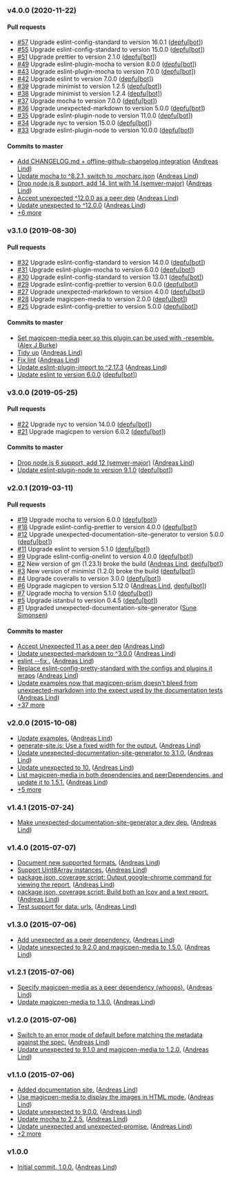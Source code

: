 ### v4.0.0 (2020-11-22)

#### Pull requests

- [#57](https://github.com/unexpectedjs/unexpected-image/pull/57) Upgrade eslint-config-standard to version 16.0.1 ([depfu[bot]](mailto:23717796+depfu[bot]@users.noreply.github.com))
- [#55](https://github.com/unexpectedjs/unexpected-image/pull/55) Upgrade eslint-config-standard to version 15.0.0 ([depfu[bot]](mailto:23717796+depfu[bot]@users.noreply.github.com))
- [#51](https://github.com/unexpectedjs/unexpected-image/pull/51) Upgrade prettier to version 2.1.0 ([depfu[bot]](mailto:23717796+depfu[bot]@users.noreply.github.com))
- [#49](https://github.com/unexpectedjs/unexpected-image/pull/49) Upgrade eslint-plugin-mocha to version 8.0.0 ([depfu[bot]](mailto:23717796+depfu[bot]@users.noreply.github.com))
- [#43](https://github.com/unexpectedjs/unexpected-image/pull/43) Upgrade eslint-plugin-mocha to version 7.0.0 ([depfu[bot]](mailto:23717796+depfu[bot]@users.noreply.github.com))
- [#42](https://github.com/unexpectedjs/unexpected-image/pull/42) Upgrade eslint to version 7.0.0 ([depfu[bot]](mailto:23717796+depfu[bot]@users.noreply.github.com))
- [#39](https://github.com/unexpectedjs/unexpected-image/pull/39) Upgrade minimist to version 1.2.5 ([depfu[bot]](mailto:23717796+depfu[bot]@users.noreply.github.com))
- [#38](https://github.com/unexpectedjs/unexpected-image/pull/38) Upgrade minimist to version 1.2.4 ([depfu[bot]](mailto:23717796+depfu[bot]@users.noreply.github.com))
- [#37](https://github.com/unexpectedjs/unexpected-image/pull/37) Upgrade mocha to version 7.0.0 ([depfu[bot]](mailto:23717796+depfu[bot]@users.noreply.github.com))
- [#36](https://github.com/unexpectedjs/unexpected-image/pull/36) Upgrade unexpected-markdown to version 5.0.0 ([depfu[bot]](mailto:23717796+depfu[bot]@users.noreply.github.com))
- [#35](https://github.com/unexpectedjs/unexpected-image/pull/35) Upgrade eslint-plugin-node to version 11.0.0 ([depfu[bot]](mailto:23717796+depfu[bot]@users.noreply.github.com))
- [#34](https://github.com/unexpectedjs/unexpected-image/pull/34) Upgrade nyc to version 15.0.0 ([depfu[bot]](mailto:23717796+depfu[bot]@users.noreply.github.com))
- [#33](https://github.com/unexpectedjs/unexpected-image/pull/33) Upgrade eslint-plugin-node to version 10.0.0 ([depfu[bot]](mailto:23717796+depfu[bot]@users.noreply.github.com))

#### Commits to master

- [Add CHANGELOG.md + offline-github-changelog integration](https://github.com/unexpectedjs/unexpected-image/commit/ec43dede605772c1028a3ec36629d2c3505507fb) ([Andreas Lind](mailto:andreaslindpetersen@gmail.com))
- [Update mocha to ^8.2.1, switch to .mocharc.json](https://github.com/unexpectedjs/unexpected-image/commit/b2de8d459267e91ccc45bed6521ede3c7d0b36eb) ([Andreas Lind](mailto:andreaslindpetersen@gmail.com))
- [Drop node.js 8 support, add 14, lint with 14 \(semver-major\)](https://github.com/unexpectedjs/unexpected-image/commit/e39c40f2635601960ad0e70e9ed08ddc37df4b25) ([Andreas Lind](mailto:andreaslindpetersen@gmail.com))
- [Accept unexpected ^12.0.0 as a peer dep](https://github.com/unexpectedjs/unexpected-image/commit/3536aa9dbadfff84ff7db4d3f9ae416fa2a5ec8c) ([Andreas Lind](mailto:andreaslindpetersen@gmail.com))
- [Update unexpected to ^12.0.0](https://github.com/unexpectedjs/unexpected-image/commit/6a173f5c1af5daf773891ccd031b2b1346f79383) ([Andreas Lind](mailto:andreaslindpetersen@gmail.com))
- [+6 more](https://github.com/unexpectedjs/unexpected-image/compare/v3.1.0...v4.0.0)

### v3.1.0 (2019-08-30)

#### Pull requests

- [#32](https://github.com/unexpectedjs/unexpected-image/pull/32) Upgrade eslint-config-standard to version 14.0.0 ([depfu[bot]](mailto:23717796+depfu[bot]@users.noreply.github.com))
- [#31](https://github.com/unexpectedjs/unexpected-image/pull/31) Upgrade eslint-plugin-mocha to version 6.0.0 ([depfu[bot]](mailto:23717796+depfu[bot]@users.noreply.github.com))
- [#30](https://github.com/unexpectedjs/unexpected-image/pull/30) Upgrade eslint-config-standard to version 13.0.1 ([depfu[bot]](mailto:23717796+depfu[bot]@users.noreply.github.com))
- [#29](https://github.com/unexpectedjs/unexpected-image/pull/29) Upgrade eslint-config-prettier to version 6.0.0 ([depfu[bot]](mailto:23717796+depfu[bot]@users.noreply.github.com))
- [#27](https://github.com/unexpectedjs/unexpected-image/pull/27) Upgrade unexpected-markdown to version 4.0.0 ([depfu[bot]](mailto:23717796+depfu[bot]@users.noreply.github.com))
- [#28](https://github.com/unexpectedjs/unexpected-image/pull/28) Upgrade magicpen-media to version 2.0.0 ([depfu[bot]](mailto:23717796+depfu[bot]@users.noreply.github.com))
- [#25](https://github.com/unexpectedjs/unexpected-image/pull/25) Upgrade eslint-config-prettier to version 5.0.0 ([depfu[bot]](mailto:depfu[bot]@users.noreply.github.com))

#### Commits to master

- [Set magicpen-media peer so this plugin can be used with -resemble.](https://github.com/unexpectedjs/unexpected-image/commit/1cbab1d9d3ac9ad9f5bb3e4bb18ee642f9e7704c) ([Alex J Burke](mailto:alex@alexjeffburke.com))
- [Tidy up](https://github.com/unexpectedjs/unexpected-image/commit/356391511835d6711452caf5df655cf8e2cdfe1c) ([Andreas Lind](mailto:andreaslindpetersen@gmail.com))
- [Fix lint](https://github.com/unexpectedjs/unexpected-image/commit/1d1f232d8bf11ce157fb4af3954d3f8e6e52f356) ([Andreas Lind](mailto:andreaslindpetersen@gmail.com))
- [Update eslint-plugin-import to ^2.17.3](https://github.com/unexpectedjs/unexpected-image/commit/4944ed470d78bc4711d374dbebc4d9758c9d2931) ([Andreas Lind](mailto:andreaslindpetersen@gmail.com))
- [Update eslint to version 6.0.0](https://github.com/unexpectedjs/unexpected-image/commit/44a35a93580fbce3e830939394d6b9e1df8ca435) ([depfu[bot]](mailto:23717796+depfu[bot]@users.noreply.github.com))

### v3.0.0 (2019-05-25)

#### Pull requests

- [#22](https://github.com/unexpectedjs/unexpected-image/pull/22) Upgrade nyc to version 14.0.0 ([depfu[bot]](mailto:depfu[bot]@users.noreply.github.com))
- [#21](https://github.com/unexpectedjs/unexpected-image/pull/21) Upgrade magicpen to version 6.0.2 ([depfu[bot]](mailto:depfu[bot]@users.noreply.github.com))

#### Commits to master

- [Drop node.js 6 support, add 12 \(semver-major\)](https://github.com/unexpectedjs/unexpected-image/commit/14fc7c585942ba96cde80bac8dce9cbc1edeaf2c) ([Andreas Lind](mailto:andreaslindpetersen@gmail.com))
- [Update eslint-plugin-node to version 9.1.0](https://github.com/unexpectedjs/unexpected-image/commit/c216f01bae922ba6a0eea3a5ed2e6af61ef29ee2) ([depfu[bot]](mailto:depfu[bot]@users.noreply.github.com))

### v2.0.1 (2019-03-11)

#### Pull requests

- [#19](https://github.com/unexpectedjs/unexpected-image/pull/19) Upgrade mocha to version 6.0.0 ([depfu[bot]](mailto:depfu[bot]@users.noreply.github.com))
- [#18](https://github.com/unexpectedjs/unexpected-image/pull/18) Upgrade eslint-config-prettier to version 4.0.0 ([depfu[bot]](mailto:depfu[bot]@users.noreply.github.com))
- [#12](https://github.com/unexpectedjs/unexpected-image/pull/12) Upgrade unexpected-documentation-site-generator to version 5.0.0 ([depfu[bot]](mailto:depfu[bot]@users.noreply.github.com))
- [#11](https://github.com/unexpectedjs/unexpected-image/pull/11) Upgrade eslint to version 5.1.0 ([depfu[bot]](mailto:depfu[bot]@users.noreply.github.com))
- [#9](https://github.com/unexpectedjs/unexpected-image/pull/9) Upgrade eslint-config-onelint to version 4.0.0 ([depfu[bot]](mailto:depfu[bot]@users.noreply.github.com))
- [#2](https://github.com/unexpectedjs/unexpected-image/pull/2) New version of gm \(1.23.1\) broke the build ([Andreas Lind](mailto:andreaslindpetersen@gmail.com), [depfu[bot]](mailto:bot@depfu.com))
- [#3](https://github.com/unexpectedjs/unexpected-image/pull/3) New version of minimist \(1.2.0\) broke the build ([depfu[bot]](mailto:bot@depfu.com))
- [#4](https://github.com/unexpectedjs/unexpected-image/pull/4) Upgrade coveralls to version 3.0.0 ([depfu[bot]](mailto:bot@depfu.com))
- [#6](https://github.com/unexpectedjs/unexpected-image/pull/6) Upgrade magicpen to version 5.12.0 ([Andreas Lind](mailto:andreaslindpetersen@gmail.com), [depfu[bot]](mailto:bot@depfu.com))
- [#7](https://github.com/unexpectedjs/unexpected-image/pull/7) Upgrade mocha to version 5.1.0 ([depfu[bot]](mailto:bot@depfu.com))
- [#5](https://github.com/unexpectedjs/unexpected-image/pull/5) Upgrade istanbul to version 0.4.5 ([depfu[bot]](mailto:bot@depfu.com))
- [#1](https://github.com/unexpectedjs/unexpected-image/pull/1) Upgraded unexpected-documentation-site-generator ([Sune Simonsen](mailto:sune@we-knowhow.dk))

#### Commits to master

- [Accept Unexpected 11 as a peer dep](https://github.com/unexpectedjs/unexpected-image/commit/d27269c9a19d741958223c5920a1dea5f978df5b) ([Andreas Lind](mailto:andreas.lind@peakon.com))
- [Update unexpected-markdown to ^3.0.0](https://github.com/unexpectedjs/unexpected-image/commit/7f6581cc7d0a356fa0f231b6a4b0c1b7f897f2db) ([Andreas Lind](mailto:andreaslindpetersen@gmail.com))
- [eslint --fix .](https://github.com/unexpectedjs/unexpected-image/commit/267530a2a1ce67f7ae7445e78722a85a2b2968d2) ([Andreas Lind](mailto:andreaslindpetersen@gmail.com))
- [Replace eslint-config-pretty-standard with the configs and plugins it wraps](https://github.com/unexpectedjs/unexpected-image/commit/4dc8c4eeadf6933ec7f2f0e411496d3cd481a3d0) ([Andreas Lind](mailto:andreaslindpetersen@gmail.com))
- [Update examples now that magicpen-prism doesn't bleed from unexpected-markdown into the expect used by the documentation tests](https://github.com/unexpectedjs/unexpected-image/commit/86b7f02d3020e6bf8431a4a51ecfe8bb9885e60e) ([Andreas Lind](mailto:andreaslindpetersen@gmail.com))
- [+37 more](https://github.com/unexpectedjs/unexpected-image/compare/v2.0.0...v2.0.1)

### v2.0.0 (2015-10-08)

- [Update examples.](https://github.com/unexpectedjs/unexpected-image/commit/2fb09acfbe0ca88023b3295db91226c6dcb59529) ([Andreas Lind](mailto:andreas@one.com))
- [generate-site.js: Use a fixed width for the output.](https://github.com/unexpectedjs/unexpected-image/commit/2c3cbfc3f5585d678152bb4f66eee238598125d7) ([Andreas Lind](mailto:andreas@one.com))
- [Update unexpected-documentation-site-generator to 3.1.0.](https://github.com/unexpectedjs/unexpected-image/commit/4de1f346387b2404a38d75a186f40fc3446b075a) ([Andreas Lind](mailto:andreas@one.com))
- [Update unexpected to 10.](https://github.com/unexpectedjs/unexpected-image/commit/d56b275bdaaefcccb8351ae0e4d954090210ad15) ([Andreas Lind](mailto:andreas@one.com))
- [List magicpen-media in both dependencies and peerDependencies, and update it to 1.5.1.](https://github.com/unexpectedjs/unexpected-image/commit/dd26281166209819edc312ba1c3cd870d3bfde39) ([Andreas Lind](mailto:andreas@one.com))
- [+5 more](https://github.com/unexpectedjs/unexpected-image/compare/v1.4.1...v2.0.0)

### v1.4.1 (2015-07-24)

- [Make unexpected-documentation-site-generator a dev dep.](https://github.com/unexpectedjs/unexpected-image/commit/2b5caacf9438e29fc3aa7b094e862f86215af422) ([Andreas Lind](mailto:andreas@one.com))

### v1.4.0 (2015-07-07)

- [Document new supported formats.](https://github.com/unexpectedjs/unexpected-image/commit/77682a35907ea78a87fe8a22d04fdbc6aa376dfe) ([Andreas Lind](mailto:andreas@one.com))
- [Support Uint8Array instances.](https://github.com/unexpectedjs/unexpected-image/commit/14f1f1eb3e12c8f0818a2371adf9cc1aaef24160) ([Andreas Lind](mailto:andreas@one.com))
- [package.json, coverage script: Output google-chrome command for viewing the report.](https://github.com/unexpectedjs/unexpected-image/commit/3eff0792709a41af36d9ff20a8e506f2838f71a8) ([Andreas Lind](mailto:andreas@one.com))
- [package.json, coverage script: Build both an lcov and a text report.](https://github.com/unexpectedjs/unexpected-image/commit/9f4e23bfe54f2ff88d3ef99996aad319860cfd9d) ([Andreas Lind](mailto:andreas@one.com))
- [Test support for data: urls.](https://github.com/unexpectedjs/unexpected-image/commit/2dd44d8dd7cec79371e6d4358fc433a8b94a2a73) ([Andreas Lind](mailto:andreas@one.com))

### v1.3.0 (2015-07-06)

- [Add unexpected as a peer dependency.](https://github.com/unexpectedjs/unexpected-image/commit/f436b8f480bdd9702447bfa67b41eac45c966b2b) ([Andreas Lind](mailto:andreas@one.com))
- [Update unexpected to 9.2.0 and magicpen-media to 1.5.0.](https://github.com/unexpectedjs/unexpected-image/commit/b02df4d277d7777c1fef152c31123124f54f3723) ([Andreas Lind](mailto:andreas@one.com))

### v1.2.1 (2015-07-06)

- [Specify magicpen-media as a peer dependency \(whoops\).](https://github.com/unexpectedjs/unexpected-image/commit/e03ac7bb966063f1273c10f3c429cecafab61638) ([Andreas Lind](mailto:andreas@one.com))
- [Update magicpen-media to 1.3.0.](https://github.com/unexpectedjs/unexpected-image/commit/4fe071954ad648b114fce733034d349f41ef3bab) ([Andreas Lind](mailto:andreas@one.com))

### v1.2.0 (2015-07-06)

- [Switch to an error mode of default before matching the metadata against the spec.](https://github.com/unexpectedjs/unexpected-image/commit/151e35f30f6169a0640627000af427817df9bb9f) ([Andreas Lind](mailto:andreas@one.com))
- [Update unexpected to 9.1.0 and magicpen-media to 1.2.0.](https://github.com/unexpectedjs/unexpected-image/commit/00e29aea9a7d4b4a7e7fe07c491ab4e16046fabe) ([Andreas Lind](mailto:andreas@one.com))

### v1.1.0 (2015-07-06)

- [Added documentation site.](https://github.com/unexpectedjs/unexpected-image/commit/93a54b725fd58b3da220c1de3a8600e8dccec667) ([Andreas Lind](mailto:andreas@one.com))
- [Use magicpen-media to display the images in HTML mode.](https://github.com/unexpectedjs/unexpected-image/commit/29c32231f3c178ab4cb0a7d63f351e7320e1e684) ([Andreas Lind](mailto:andreas@one.com))
- [Update unexpected to 9.0.0.](https://github.com/unexpectedjs/unexpected-image/commit/f7115e0bb02290094c12123b6fea3e74fbb6fab3) ([Andreas Lind](mailto:andreas@one.com))
- [Update mocha to 2.2.5.](https://github.com/unexpectedjs/unexpected-image/commit/f91fa409cc32c07d21629e49e5aec318f306bf1d) ([Andreas Lind](mailto:andreas@one.com))
- [Update unexpected and unexpected-promise.](https://github.com/unexpectedjs/unexpected-image/commit/47e09bbd697ad834eea973662474ba81d7199e2d) ([Andreas Lind](mailto:andreas@one.com))
- [+2 more](https://github.com/unexpectedjs/unexpected-image/compare/v1.0.0...v1.1.0)

### v1.0.0
- [Initial commit, 1.0.0.](https://github.com/unexpectedjs/unexpected-image/commit/2bed3e4cf45454aeb0df4b3b93abe2704808a562) ([Andreas Lind](mailto:andreas@one.com))

